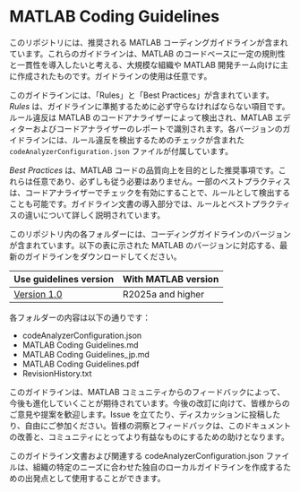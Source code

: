 # MATLAB Coding Guidelines

このリポジトリには、推奨される MATLAB コーディングガイドラインが含まれています。これらのガイドラインは、MATLAB のコードベースに一定の規則性と一貫性を導入したいと考える、大規模な組織や MATLAB 開発チーム向けに主に作成されたものです。ガイドラインの使用は任意です。

このガイドラインには、「Rules」と「Best Practices」が含まれています。_Rules_ は、ガイドラインに準拠するために必ず守らなければならない項目です。ルール違反は MATLAB のコードアナライザーによって検出され、MATLAB エディターおよびコードアナライザーのレポートで識別されます。各バージョンのガイドラインには、ルール違反を検出するためのチェックが含まれた `codeAnalyzerConfiguration.json` ファイルが付属しています。

_Best Practices_ は、MATLAB コードの品質向上を目的とした推奨事項です。これらは任意であり、必ずしも従う必要はありません。一部のベストプラクティスは、コードアナライザーでチェックを有効にすることで、ルールとして検出することも可能です。ガイドライン文書の導入部分では、ルールとベストプラクティスの違いについて詳しく説明されています。

このリポジトリ内の各フォルダーには、コーディングガイドラインのバージョンが含まれています。以下の表に示された MATLAB のバージョンに対応する、最新のガイドラインをダウンロードしてください。


| **Use guidelines version** | **With MATLAB version** |
| -------------------------- | ----------------------- |
| [Version 1.0](https://github.com/mathworks/MATLAB-Coding-Guidelines/releases/tag/v1.0.0)| R2025a and higher       |

各フォルダーの内容は以下の通りです：

- codeAnalyzerConfiguration.json
- MATLAB Coding Guidelines.md
- MATLAB Coding Guidelines_jp.md
- MATLAB Coding Guidelines.pdf
- RevisionHistory.txt

このガイドラインは、MATLAB コミュニティからのフィードバックによって、今後も進化していくことが期待されています。今後の改訂に向けて、皆様からのご意見や提案を歓迎します。Issue を立てたり、ディスカッションに投稿したり、自由にご参加ください。皆様の洞察とフィードバックは、このドキュメントの改善と、コミュニティにとってより有益なものにするための助けとなります。

このガイドライン文書および関連する codeAnalyzerConfiguration.json ファイルは、組織の特定のニーズに合わせた独自のローカルガイドラインを作成するための出発点として使用することができます。

